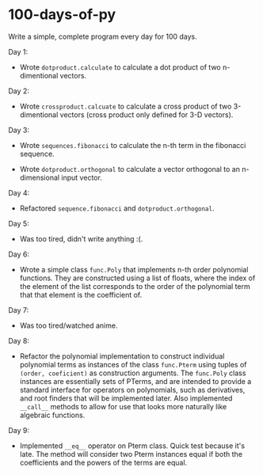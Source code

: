 # 100-days-of-py
Write a simple, complete program every day for 100 days.

Day 1:
* Wrote `dotproduct.calculate` to calculate a dot product 
of two n-dimentional vectors.

Day 2:
* Wrote `crossproduct.calcuate` to calculate a cross product
of two 3-dimentional vectors (cross product only defined
for 3-D vectors).

Day 3:
* Wrote `sequences.fibonacci` to calculate the n-th term in
the fibonacci sequence.

* Wrote `dotproduct.orthogonal` to calculate a vector
orthogonal to an n-dimensional input vector.

Day 4:
* Refactored `sequence.fibonacci` and `dotproduct.orthogonal`.

Day 5:
* Was too tired, didn't write anything :(.

Day 6:
* Wrote a simple class `func.Poly` that implements n-th order 
polynomial functions. They are constructed using a list of floats,
where the index of the element of the list corresponds to the
order of the polynomial term that that element is the coefficient
of.

Day 7:
* Was too tired/watched anime.

Day 8:
* Refactor the polynomial implementation to construct individual
polynomial terms as instances of the class `func.Pterm` using
tuples of `(order, coeficient)` as construction arguments. The 
`func.Poly` class instances are essentially sets of PTerms, and
are intended to provide a standard interface for operators
on polynomials, such as derivatives, and root finders that will
be implemented later. Also implemented `__call__` methods to allow
for use that looks more naturally like algebraic functions.

Day 9:
* Implemented `__eq__` operator on Pterm class. Quick test
because it's late. The method will consider two Pterm instances
equal if both the coefficients and the powers of the terms are
equal.